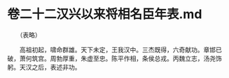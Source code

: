 # 卷二十二汉兴以来将相名臣年表.md

　　（表略）

　　高祖初起，啸命群雄。天下未定，王我汉中。三杰既得，六奇献功。章邯已破，萧何筑宫。周勃厚重，朱虚至忠。陈平作相，条侯总戎。丙魏立志，汤尧饰躬。天汉之后，表述非功。
